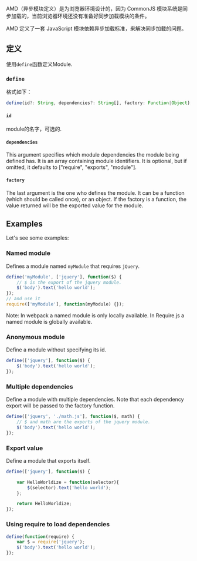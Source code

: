 AMD（异步模块定义）是为浏览器环境设计的，因为 CommonJS 模块系统是同步加载的，当前浏览器环境还没有准备好同步加载模块的条件。

AMD 定义了一套 JavaScript 模块依赖异步加载标准，来解决同步加载的问题。

## 定义

使用`define`函数定义Module.

### `define`

格式如下：

``` javascript
define(id?: String, dependencies?: String[], factory: Function|Object);
```

#### `id`

module的名字，可选的.

#### `dependencies`

This argument specifies which module dependencies the module being defined has.
It is an array containing module identifiers.
It is optional, but if omitted, it defaults to ["require", "exports", "module"].

#### `factory`

The last argument is the one who defines the module. It can be a function (which should be called once), or an object.
If the factory is a function, the value returned will be the exported value for the module.

## Examples

Let's see some examples:

### Named module

Defines a module named `myModule` that requires `jQuery`.

```javascript
define('myModule', ['jquery'], function($) {
	// $ is the export of the jquery module.
	$('body').text('hello world');
});
// and use it
require(['myModule'], function(myModule) {});
```

Note: In webpack a named module is only locally available. In Require.js a named module is globally available.

### Anonymous module

Define a module without specifying its id.

```javascript
define(['jquery'], function($) {
	$('body').text('hello world');
});
```

### Multiple dependencies

Define a module with multiple dependencies. Note that each dependency export will be passed to the factory function.

```javascript
define(['jquery', './math.js'], function($, math) {
	// $ and math are the exports of the jquery module.
	$('body').text('hello world');
});
```

### Export value

Define a module that exports itself.

```javascript
define(['jquery'], function($) {

	var HelloWorldize = function(selector){
		$(selector).text('hello world');
	};

	return HelloWorldize;
});
```

### Using require to load dependencies

```javascript
define(function(require) {
	var $ = require('jquery');
	$('body').text('hello world');
});
```